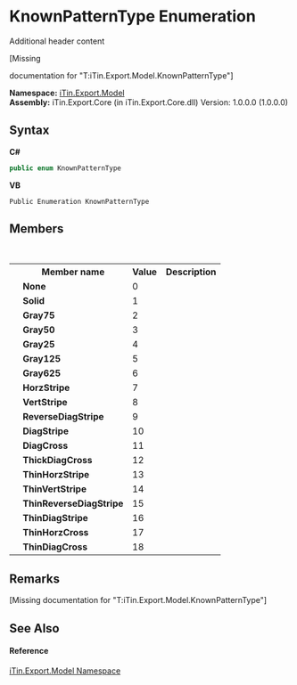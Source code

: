 # KnownPatternType Enumeration
Additional header content 

\[Missing <summary> documentation for "T:iTin.Export.Model.KnownPatternType"\]

**Namespace:**&nbsp;<a href="ef57ffcc-e95e-b212-5a46-9aa6f5a3511f">iTin.Export.Model</a><br />**Assembly:**&nbsp;iTin.Export.Core (in iTin.Export.Core.dll) Version: 1.0.0.0 (1.0.0.0)

## Syntax

**C#**<br />
``` C#
public enum KnownPatternType
```

**VB**<br />
``` VB
Public Enumeration KnownPatternType
```


## Members
&nbsp;<table><tr><th></th><th>Member name</th><th>Value</th><th>Description</th></tr><tr><td /><td target="F:iTin.Export.Model.KnownPatternType.None">**None**</td><td>0</td><td /></tr><tr><td /><td target="F:iTin.Export.Model.KnownPatternType.Solid">**Solid**</td><td>1</td><td /></tr><tr><td /><td target="F:iTin.Export.Model.KnownPatternType.Gray75">**Gray75**</td><td>2</td><td /></tr><tr><td /><td target="F:iTin.Export.Model.KnownPatternType.Gray50">**Gray50**</td><td>3</td><td /></tr><tr><td /><td target="F:iTin.Export.Model.KnownPatternType.Gray25">**Gray25**</td><td>4</td><td /></tr><tr><td /><td target="F:iTin.Export.Model.KnownPatternType.Gray125">**Gray125**</td><td>5</td><td /></tr><tr><td /><td target="F:iTin.Export.Model.KnownPatternType.Gray625">**Gray625**</td><td>6</td><td /></tr><tr><td /><td target="F:iTin.Export.Model.KnownPatternType.HorzStripe">**HorzStripe**</td><td>7</td><td /></tr><tr><td /><td target="F:iTin.Export.Model.KnownPatternType.VertStripe">**VertStripe**</td><td>8</td><td /></tr><tr><td /><td target="F:iTin.Export.Model.KnownPatternType.ReverseDiagStripe">**ReverseDiagStripe**</td><td>9</td><td /></tr><tr><td /><td target="F:iTin.Export.Model.KnownPatternType.DiagStripe">**DiagStripe**</td><td>10</td><td /></tr><tr><td /><td target="F:iTin.Export.Model.KnownPatternType.DiagCross">**DiagCross**</td><td>11</td><td /></tr><tr><td /><td target="F:iTin.Export.Model.KnownPatternType.ThickDiagCross">**ThickDiagCross**</td><td>12</td><td /></tr><tr><td /><td target="F:iTin.Export.Model.KnownPatternType.ThinHorzStripe">**ThinHorzStripe**</td><td>13</td><td /></tr><tr><td /><td target="F:iTin.Export.Model.KnownPatternType.ThinVertStripe">**ThinVertStripe**</td><td>14</td><td /></tr><tr><td /><td target="F:iTin.Export.Model.KnownPatternType.ThinReverseDiagStripe">**ThinReverseDiagStripe**</td><td>15</td><td /></tr><tr><td /><td target="F:iTin.Export.Model.KnownPatternType.ThinDiagStripe">**ThinDiagStripe**</td><td>16</td><td /></tr><tr><td /><td target="F:iTin.Export.Model.KnownPatternType.ThinHorzCross">**ThinHorzCross**</td><td>17</td><td /></tr><tr><td /><td target="F:iTin.Export.Model.KnownPatternType.ThinDiagCross">**ThinDiagCross**</td><td>18</td><td /></tr></table>

## Remarks
\[Missing <remarks> documentation for "T:iTin.Export.Model.KnownPatternType"\]

## See Also


#### Reference
<a href="ef57ffcc-e95e-b212-5a46-9aa6f5a3511f">iTin.Export.Model Namespace</a><br />